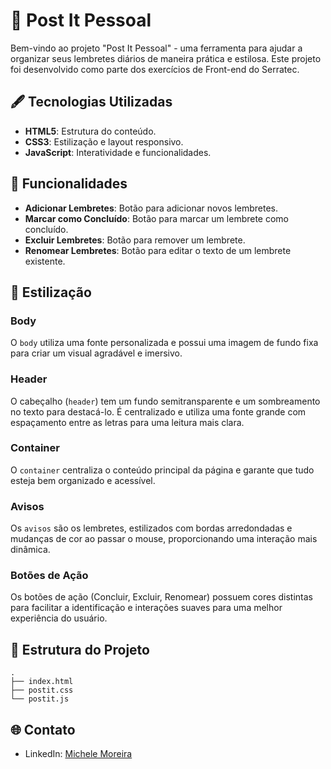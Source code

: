 # 📝 Post It Pessoal

Bem-vindo ao projeto "Post It Pessoal" - uma ferramenta para ajudar a organizar seus lembretes diários de maneira prática e estilosa. Este projeto foi desenvolvido como parte dos exercícios de Front-end do Serratec.

## 🖋️ Tecnologias Utilizadas
- **HTML5**: Estrutura do conteúdo.
- **CSS3**: Estilização e layout responsivo.
- **JavaScript**: Interatividade e funcionalidades.

## 🚀 Funcionalidades
- **Adicionar Lembretes**: Botão para adicionar novos lembretes.
- **Marcar como Concluído**: Botão para marcar um lembrete como concluído.
- **Excluir Lembretes**: Botão para remover um lembrete.
- **Renomear Lembretes**: Botão para editar o texto de um lembrete existente.

## 🎨 Estilização

### Body
O `body` utiliza uma fonte personalizada e possui uma imagem de fundo fixa para criar um visual agradável e imersivo.

### Header
O cabeçalho (`header`) tem um fundo semitransparente e um sombreamento no texto para destacá-lo. É centralizado e utiliza uma fonte grande com espaçamento entre as letras para uma leitura mais clara.

### Container
O `container` centraliza o conteúdo principal da página e garante que tudo esteja bem organizado e acessível.

### Avisos
Os `avisos` são os lembretes, estilizados com bordas arredondadas e mudanças de cor ao passar o mouse, proporcionando uma interação mais dinâmica.

### Botões de Ação
Os botões de ação (Concluir, Excluir, Renomear) possuem cores distintas para facilitar a identificação e interações suaves para uma melhor experiência do usuário.

## 📂 Estrutura do Projeto

```plaintext
.
├── index.html
├── postit.css
└── postit.js
```
## 🌐 Contato
- LinkedIn: [Michele Moreira](https://www.linkedin.com/in/michelemoreira-s/)
